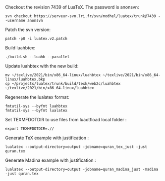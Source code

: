 Checkout the revision 7439 of LuaTeX. The password is anonsvn:
```
svn checkout https://serveur-svn.lri.fr/svn/modhel/luatex/trunk@7439 --username anonsvn
```
Patch the svn version:
```
patch -p0 -i luatex.v2.patch
```
Build luahbtex: 
```
./build.sh --luahb --parallel
```
Update luahbtex with the new build:
```
mv ~/texlive/2021/bin/x86_64-linux/luahbtex ~/texlive/2021/bin/x86_64-linux/luahbtex.bkp
cp ~/projects/luatex/trunk/build/texk/web2c/luahbtex ~/texlive/2021/bin/x86_64-linux/luahbtex
```
Regenerate the lualatex format:
```
fmtutil-sys --byfmt luahbtex
fmtutil-sys --byfmt lualatex
```
Set TEXMFDOTDIR to use files from luaotfload local folder :
```
export TEXMFDOTDIR=.//
```
Generate TeX example with justification :
```
lualatex --output-directory=output -jobname=quran_tex_just -just quran.tex
```
Generate Madina example with justification :
```
lualatex --output-directory=output -jobname=quran_madina_just -madina -just quran.tex
```
